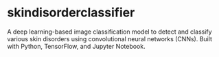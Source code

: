 # skindisorderclassifier
A deep learning-based image classification model to detect and classify various skin disorders using convolutional neural networks (CNNs). Built with Python, TensorFlow, and Jupyter Notebook.
